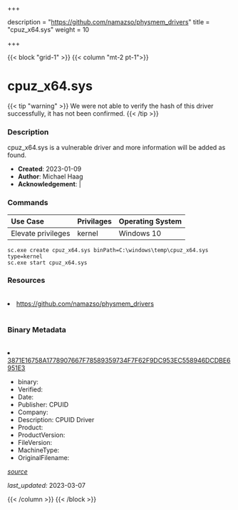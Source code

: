 +++

description = "https://github.com/namazso/physmem_drivers"
title = "cpuz_x64.sys"
weight = 10

+++


{{< block "grid-1" >}}
{{< column "mt-2 pt-1">}}




# cpuz_x64.sys 


{{< tip "warning" >}}
We were not able to verify the hash of this driver successfully, it has not been confirmed.
{{< /tip >}}




### Description


cpuz_x64.sys is a vulnerable driver and more information will be added as found.


- **Created**: 2023-01-09
- **Author**: Michael Haag
- **Acknowledgement**:  | [](https://twitter.com/)

### Commands

| Use Case | Privilages | Operating System | 
|:---- | ---- | ---- |
| Elevate privileges | kernel | Windows 10 |

```
sc.exe create cpuz_x64.sys binPath=C:\windows\temp\cpuz_x64.sys type=kernel
sc.exe start cpuz_x64.sys
```

### Resources
<br>


<li><a href=" https://github.com/namazso/physmem_drivers"> https://github.com/namazso/physmem_drivers</a></li>


<br>


### Binary Metadata
<br>



<li><a href="https://www.virustotal.com/gui/file/3871E16758A1778907667F78589359734F7F62F9DC953EC558946DCDBE6951E3">3871E16758A1778907667F78589359734F7F62F9DC953EC558946DCDBE6951E3</a></li>



- binary: 
- Verified: 
- Date: 
- Publisher: CPUID
- Company: 
- Description: CPUID Driver
- Product: 
- ProductVersion: 
- FileVersion: 
- MachineType: 
- OriginalFilename: 

[*source*](https://github.com/magicsword-io/LOLDrivers/tree/main/yaml/cpuz_x64.sys.yml)

*last_updated:* 2023-03-07


{{< /column >}}
{{< /block >}}
